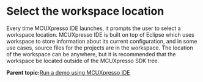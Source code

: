 # Select the workspace location

Every time MCUXpresso IDE launches, it prompts the user to select a workspace location. MCUXpresso IDE is built on top of Eclipse which uses workspace to store information about its current configuration, and in some use cases, source files for the projects are in the workspace. The location of the workspace can be anywhere, but it is recommended that the workspace be located outside of the MCUXpresso SDK tree.

**Parent topic:**[Run a demo using MCUXpresso IDE](../topics/run_a_demo_using_mcuxpresso_ide.md)

